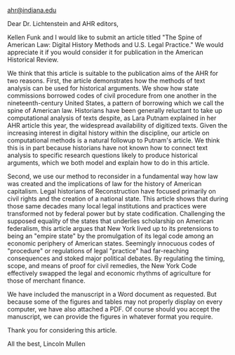 ahr@indiana.edu

Dear Dr. Lichtenstein and AHR editors,

Kellen Funk and I would like to submit an article titled "The Spine of American Law: Digital History Methods and U.S. Legal Practice." We would appreciate it if you would consider it for publication in the American Historical Review.

We think that this article is suitable to the publication aims of the AHR for two reasons. First, the article demonstrates how the methods of text analysis can be used for historical arguments. We show how state commissions borrowed codes of civil procedure from one another in the nineteenth-century United States, a pattern of borrowing which we call the spine of American law. Historians have been generally reluctant to take up computational analysis of texts despite, as Lara Putnam explained in her AHR article this year, the widespread availability of digitized texts. Given the increasing interest in digital history within the discipline, our article on computational methods is a natural followup to Putnam's article. We think this is in part because historians have not known how to connect text analysis to specific research questions likely to produce historical arguments, which we both model and explain how to do in this article. 

Second, we use our method to reconsider in a fundamental way how law was created and the implications of law for the history of American capitalism. Legal historians of Reconstruction have focused primarily on civil rights and the creation of a national state. This article shows that during those same decades many local legal institutions and practices were transformed not by federal power but by state codification. Challenging the supposed equality of the states that underlies scholarship on American federalism, this article argues that New York lived up to its pretensions to being an "empire state" by the promulgation of its legal code among an economic periphery of American states. Seemingly innocuous codes of "procedure" or regulations of legal "practice" had far-reaching consequences and stoked major political debates. By regulating the timing, scope, and means of proof for civil remedies, the New York Code effectively swapped the legal and economic rhythms of agriculture for those of merchant finance. 

We have included the manuscript in a Word document as requested. But because some of the figures and tables may not properly display on every computer, we have also attached a PDF. Of course should you accept the manuscript, we can provide the figures in whatever format you require.

Thank you for considering this article.

All the best,
Lincoln Mullen

